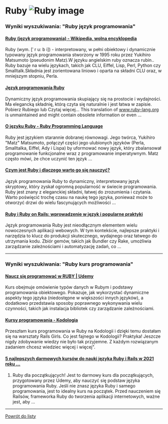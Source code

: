 # Ruby ![Ruby image](https://www.tiobe.com/wp-content/themes/tiobe/tiobe-index/images/Ruby.png)

### Wyniki wyszukiwania: "Ruby język programowania" 

#### [Ruby (język programowania) - Wikipedia, wolna encyklopedia](https://pl.wikipedia.org/wiki/Ruby_(język_programowania)) 

 Ruby (wym. [ˈ r u: b i]) - interpretowany, w pełni obiektowy i dynamicznie typowany język programowania stworzony w 1995 roku przez Yukihiro Matsumoto (pseudonim Matz).W języku angielskim ruby oznacza rubin.. Ruby bazuje na wielu językach, takich jak CLU, Eiffel, Lisp, Perl, Python czy Smalltalk.Składnia jest zorientowana liniowo i oparta na składni CLU oraz, w mniejszym stopniu, Perla.




#### [Język programowania Ruby](https://www.ruby-lang.org/pl/) 

 Dynamiczny język programowania skupiający się na prostocie i wydajności. Ma elegancką składnię, którą czyta się naturalnie i jest łatwa w zapisie. Pobierz Rubiego lub Czytaj więcej... This translation of www.ruby-lang.org is unmaintained and might contain obsolete information or even ...




#### [O języku Ruby - Ruby Programming Language](https://www.ruby-lang.org/pl/about/) 

 Ruby jest językiem starannie dobranej równowagi. Jego twórca, Yukihiro "Matz" Matsumoto, połączył części jego ulubionych języków (Perla, Smalltalka, Eiffel, Ady i Lispa) by uformować nowy język, który zbalansował programowanie funkcjonalne wraz z programowanie imperatywnym. Matz często mówi, że chce uczynić ten język ...




#### [Czym jest Ruby i dlaczego warto go się nauczyć?](https://theforcecode.com/help/pl/czym-jest-ruby-i-dlaczego-warto-go-sie-nauczyc/) 

 Język programowania Ruby to dynamiczny, interpretowany język skryptowy, który zyskał ogromną popularność w świecie programowania. Ruby jest znany z eleganckiej składni, łatwej do zrozumienia i czytania. Warto poświęcić trochę czasu na naukę tego języka, ponieważ może to otworzyć drzwi do wielu fascynujących możliwości ...




#### [Ruby i Ruby on Rails: wprowadzenie w język i popularne praktyki](https://boringowl.io/blog/podroz-do-swiata-programowania-przewodnik-po-jezyku-ruby) 

 Język programowania Ruby jest nieodłącznym elementem wielu nowoczesnych aplikacji webowych. W tym kontekście, najlepsze praktyki i narzędzia to klucz do produkcji skutecznego, wydajnego oraz łatwego do utrzymania kodu. Zbiór gemów, takich jak Bundler czy Rake, umożliwia zarządzanie zależnościami i automatyzację zadań, co ...






---

### Wyniki wyszukiwania: "Ruby kurs programowania" 

#### [Naucz się programować w RUBY | Udemy](https://www.udemy.com/course/programowanie-w-ruby/) 

 Kurs obejmuje omówienie typów danych w Rubym i podstawy programowania obiektowego. Pokazuje, jak wykorzystać dynamiczne aspekty tego języka (niedostępne w większości innych języków), a dodatkowo przedstawia sposoby poprawnego wykonywania wielu czynności, takich jak instalacja bibliotek czy zarządzanie zależnościami.




#### [Kursy programowania - Kodologia](https://kodologia.pl/kursy) 

 Przeszłam kurs programowania w Ruby na Kodologii i dzięki temu dostałam się na warsztaty Rails Girls. Co jest fajnego w Kodologii? Praktyka! Jeszcze nigdy zdobywanie wiedzy nie było tak przyjemne. Z każdym rozwiązanym zadaniem chcesz wiedziec więcej i więcej".




#### [5 najlepszych darmowych kursów do nauki języka Ruby i Rails w 2021 roku ...](https://ichi.pro/pl/5-najlepszych-darmowych-kursow-do-nauki-jezyka-ruby-i-rails-w-2021-roku-best-of-lot-247707910523236) 

 1. Ruby dla początkujących! Jest to darmowy kurs dla początkujących, przygotowany przez Udemy, aby nauczyć się podstaw języka programowania Ruby. Jeśli nie znasz języka Ruby i samego programowania, jest to idealny kurs na początek. Przed nauczeniem się Railsów, frameworka Ruby do tworzenia aplikacji internetowych, ważne jest, aby ...






---

 [Powrót do listy](../top20.md)